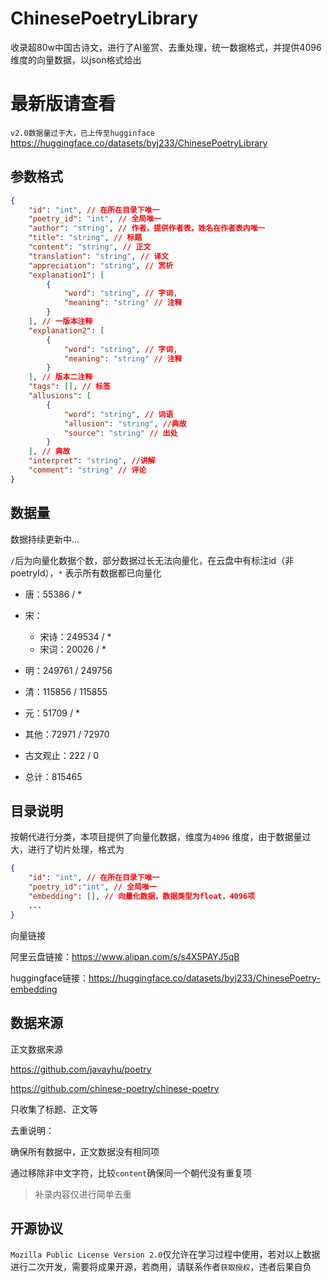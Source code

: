# ChinesePoetryLibrary
收录超80w中国古诗文，进行了AI鉴赏、去重处理，统一数据格式，并提供4096维度的向量数据，以json格式给出

# 最新版请查看
`v2.0数据量过于大，已上传至hugginface`
https://huggingface.co/datasets/byj233/ChinesePoetryLibrary

## 参数格式

```json
{
    "id": "int", // 在所在目录下唯一
    "poetry_id": "int", // 全局唯一
    "author": "string", // 作者，提供作者表，姓名在作者表内唯一
    "title": "string", // 标题
    "content": "string", // 正文
    "translation": "string", // 译文
    "appreciation": "string", // 赏析
    "explanation1": [
        {
            "word": "string", // 字词,
            "meaning": "string" // 注释
        }
    ], // 一版本注释
    "explanation2": [
        {
            "word": "string", // 字词,
            "meaning": "string" // 注释
        }
    ], // 版本二注释
    "tags": [], // 标签
    "allusions": [
        {
            "word": "string", // 词语
            "allusion": "string", //典故
            "source": "string" // 出处
        }
    ], // 典故
    "interpret": "string", //讲解 
    "comment": "string" // 评论
}
```



## 数据量

数据持续更新中... 

`/`后为向量化数据个数，部分数据过长无法向量化，在云盘中有标注id（非poetryId），`*` 表示所有数据都已向量化

- 唐：55386 /  *

- 宋：
  - 宋诗：249534 /  *
  - 宋词：20026 /  *
  
- 明：249761 / 249756

- 清：115856 / 115855

- 元：51709 / *

- 其他：72971 / 72970

- 古文观止：222 / 0

- 总计：815465

  

## 目录说明

按朝代进行分类，本项目提供了向量化数据，维度为`4096` 维度，由于数据量过大，进行了切片处理，格式为

```json
{
    "id": "int", // 在所在目录下唯一
    "poetry_id":"int", // 全局唯一
    "embedding": [], // 向量化数据，数据类型为float，4096项
    ...
}
```

向量链接

阿里云盘链接：https://www.alipan.com/s/s4X5PAYJ5qB

huggingface链接：https://huggingface.co/datasets/byj233/ChinesePoetry-embedding



## 数据来源

正文数据来源

https://github.com/javayhu/poetry

https://github.com/chinese-poetry/chinese-poetry

只收集了标题、正文等

去重说明：

确保所有数据中，正文数据没有相同项

通过移除非中文字符，比较`content`确保同一个朝代没有重复项

> 补录内容仅进行简单去重



## 开源协议

`Mozilla Public License Version 2.0`仅允许在学习过程中使用，若对以上数据进行二次开发，需要将成果开源，若商用，请联系作者`获取授权`，违者后果自负

